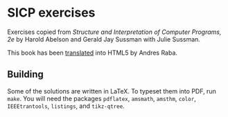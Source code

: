 # SICP exercises
Exercises copied from _Structure and Interpretation of Computer Programs, 2e_ by
Harold Abelson and Gerald Jay Sussman with Julie Sussman.

This book has been [translated](http://sarabander.github.io/sicp/) into HTML5
by Andres Raba.

## Building
Some of the solutions are written in LaTeX. To typeset them into PDF,
run `make`. You will need the packages `pdflatex`, `amsmath`, `amsthm`, `color`,
`IEEEtrantools`, `listings`, and `tikz-qtree`.
